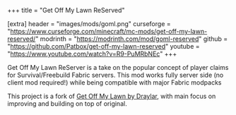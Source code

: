 +++
title = "Get Off My Lawn ReServed"

[extra]
header = "images/mods/goml.png"
curseforge = "https://www.curseforge.com/minecraft/mc-mods/get-off-my-lawn-reserved/"
modrinth = "https://modrinth.com/mod/goml-reserved"
github = "https://github.com/Patbox/get-off-my-lawn-reserved"
youtube = "https://www.youtube.com/watch?v=R9-PuMRbNEc"
+++

Get Off My Lawn ReServer is a take on the popular concept of player claims for Survival/Freebuild Fabric servers. 
This mod works fully server side (no client mod required!) while being compatible with major Fabric modpacks

This project is a fork of [Get Off My Lawn by Draylar](https://github.com/Draylar/get-off-my-lawn), with main focus on improving and building on top of original.
